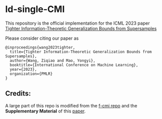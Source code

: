 # ld-single-CMI


This repository is the official implementation for the ICML 2023 paper [Tighter Information-Theoretic Generalization Bounds from Supersamples](https://arxiv.org/pdf/2302.02432.pdf)

Please consider citing our paper as

```
@inproceedings{wang2023tighter,
  title={Tighter Information-Theoretic Generalization Bounds from Supersamples},
  author={Wang, Ziqiao and Mao, Yongyi},
  booktitle={International Conference on Machine Learning},
  year={2023},
  organization={PMLR}
}
```

## Credits:

A large part of this repo is modified from the [f-cmi repo](https://github.com/hrayrhar/f-CMI)
and the **Supplementary Material** of this [paper](https://openreview.net/forum?id=GRd5UCkkXcV).